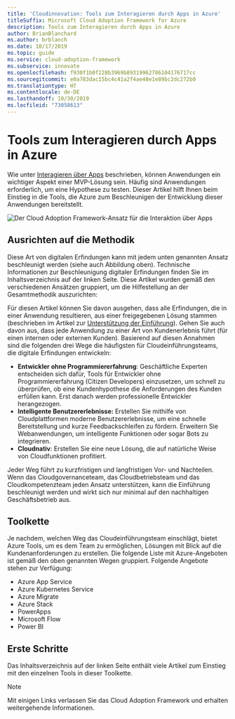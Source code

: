 ```yaml
---
title: 'Cloudinnovation: Tools zum Interagieren durch Apps in Azure'
titleSuffix: Microsoft Cloud Adoption Framework for Azure
description: Tools zum Interagieren durch Apps in Azure
author: BrianBlanchard
ms.author: brblanch
ms.date: 10/17/2019
ms.topic: guide
ms.service: cloud-adoption-framework
ms.subservice: innovate
ms.openlocfilehash: f930f1b0f228b3969b89319962706104176717cc
ms.sourcegitcommit: e0a783dac15bc4c41a2f4ae48e1e89bc2dc272b0
ms.translationtype: HT
ms.contentlocale: de-DE
ms.lasthandoff: 10/30/2019
ms.locfileid: "73058613"
---
```

# <a name="tools-to-engage-via-apps-in-azure"></a>Tools zum Interagieren durch Apps in Azure

Wie unter [Interagieren über Apps](../considerations/apps.md) beschrieben, können Anwendungen ein wichtiger Aspekt einer MVP-Lösung sein. Häufig sind Anwendungen erforderlich, um eine Hypothese zu testen. Dieser Artikel hilft Ihnen beim Einstieg in die Tools, die Azure zum Beschleunigen der Entwicklung dieser Anwendungen bereitstellt.

![Der Cloud Adoption Framework-Ansatz für die Interaktion über Apps](../../_images/innovate/engage-via-apps.png)

## <a name="alignment-to-the-methodology"></a>Ausrichten auf die Methodik

Diese Art von digitalen Erfindungen kann mit jedem unten genannten Ansatz beschleunigt werden (siehe auch Abbildung oben). Technische Informationen zur Beschleunigung digitaler Erfindungen finden Sie im Inhaltsverzeichnis auf der linken Seite. Diese Artikel wurden gemäß den verschiedenen Ansätzen gruppiert, um die Hilfestellung an der Gesamtmethodik auszurichten:

Für diesen Artikel können Sie davon ausgehen, dass alle Erfindungen, die in einer Anwendung resultieren, aus einer freigegebenen Lösung stammen (beschrieben im Artikel zur [Unterstützung der Einführung](./ci-cd.md)). Gehen Sie auch davon aus, dass jede Anwendung zu einer Art von Kundenerlebnis führt (für einen internen oder externen Kunden). Basierend auf diesen Annahmen sind die folgenden drei Wege die häufigsten für Cloudeinführungsteams, die digitale Erfindungen entwickeln:

- **Entwickler ohne Programmiererfahrung**: Geschäftliche Experten entscheiden sich dafür, Tools für Entwickler ohne Programmiererfahrung (Citizen Developers) einzusetzen, um schnell zu überprüfen, ob eine Kundenhypothese die Anforderungen des Kunden erfüllen kann. Erst danach werden professionelle Entwickler herangezogen.
- **Intelligente Benutzererlebnisse:** Erstellen Sie mithilfe von Cloudplattformen moderne Benutzererlebnisse, um eine schnelle Bereitstellung und kurze Feedbackschleifen zu fördern. Erweitern Sie Webanwendungen, um intelligente Funktionen oder sogar Bots zu integrieren.
- **Cloudnativ**: Erstellen Sie eine neue Lösung, die auf natürliche Weise von Cloudfunktionen profitiert.

Jeder Weg führt zu kurzfristigen und langfristigen Vor- und Nachteilen. Wenn das Cloudgovernanceteam, das Cloudbetriebsteam und das Cloudkompetenzteam jeden Ansatz unterstützen, kann die Einführung beschleunigt werden und wirkt sich nur minimal auf den nachhaltigen Geschäftsbetrieb aus.

## <a name="toolchain"></a>Toolkette

Je nachdem, welchen Weg das Cloudeinführungsteam einschlägt, bietet Azure Tools, um es dem Team zu ermöglichen, Lösungen mit Blick auf die Kundenanforderungen zu erstellen. Die folgende Liste mit Azure-Angeboten ist gemäß den oben genannten Wegen gruppiert. Folgende Angebote stehen zur Verfügung:

- Azure App Service
- Azure Kubernetes Service
- Azure Migrate
- Azure Stack
- PowerApps
- Microsoft Flow
- Power BI

## <a name="get-started"></a>Erste Schritte

Das Inhaltsverzeichnis auf der linken Seite enthält viele Artikel zum Einstieg mit den einzelnen Tools in dieser Toolkette.

> [!NOTE]
> Mit einigen Links verlassen Sie das Cloud Adoption Framework und erhalten weitergehende Informationen.
